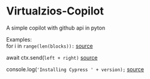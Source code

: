 # Virtualzios-Copilot
A simple copilot with github api in pyton

Examples:<br>
for i in `range(len(blocks)):` <a href=https://raw.githubusercontent.com/vinta/awesome-python/c52dba9b296ea2d3d26d4849e76f829c1825af28/sort.py>source</a>

await ctx.send(`left + right)` <a href=https://raw.githubusercontent.com/Rapptz/discord.py/3827671bf748c6f44f75f72fe1a84935c24c01b9/examples/basic_bot.py>source</a> 

console.log(`'Installing Cypress ' + version);` <a href=https://raw.githubusercontent.com/freeCodeCamp/freeCodeCamp/6ab183f8371804c8a4c5f88cc5cf42715860eca0/cypress-install.js>source</a> 
